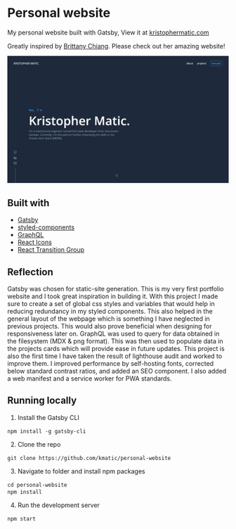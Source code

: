 # Personal website

My personal website built with Gatsby, View it at [kristophermatic.com](https://kristophermatic.com/)

Greatly inspired by [Brittany Chiang](https://github.com/bchiang7/v4). Please check out her amazing website!

![](content/projects/PersonalWebsite/personalwebsite.png)

## Built with

-   [Gatsby](https://www.gatsbyjs.com/)
-   [styled-components](https://styled-components.com/)
-   [GraphQL](https://graphql.org/)
-   [React Icons](https://react-icons.github.io/react-icons/)
-   [React Transition Group](https://github.com/reactjs/react-transition-group)

## Reflection

Gatsby was chosen for static-site generation. This is my very first portfolio website and I took great inspiration in building it. With this project I made sure to create a set of global css styles and variables that would help in reducing redundancy in my styled components. This also helped in the general layout of the webpage which is something I have neglected in previous projects. This would also prove beneficial when designing for responsiveness later on. GraphQL was used to query for data obtained in the filesystem (MDX & png format). This was then used to populate data in the projects cards which will provide ease in future updates. This project is also the first time I have taken the result of lighthouse audit and worked to improve them. I improved performance by self-hosting fonts, corrected below standard contrast ratios, and added an SEO component. I also added a web manifest and a service worker for PWA standards.

## Running locally

1. Install the Gatsby CLI

```
npm install -g gatsby-cli
```

2. Clone the repo

```
git clone https://github.com/kmatic/personal-website
```

3. Navigate to folder and install npm packages

```
cd personal-website
npm install
```

4. Run the development server

```
npm start
```
